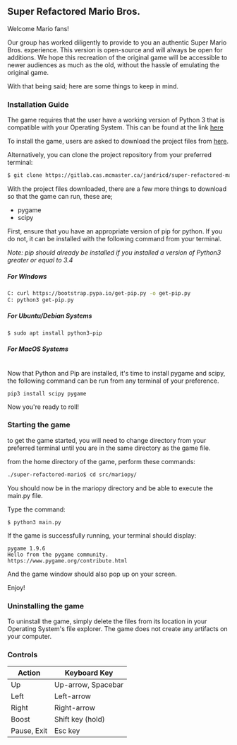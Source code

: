 ## Super Refactored Mario Bros.

Welcome Mario fans!

Our group has worked diligently to provide to you an authentic Super Mario Bros. experience. This version is open-source and will always be open for additions. We hope this recreation of the original game will be accessible to newer audiences as much as the old, without the hassle of emulating the original game.

With that being said; here are some things to keep in mind.

### Installation Guide

The game requires that the user have a working version of Python 3 that is compatible with your Operating System. This can be found at the link [here](https://www.python.org/)



To install the game, users are asked to download the project files from [here](https://gitlab.cas.mcmaster.ca/jandricd/super-refactored-mario-bros). 

Alternatively, you can clone the project repository from your preferred terminal:

```bash
$ git clone https://gitlab.cas.mcmaster.ca/jandricd/super-refactored-mario-bros.git
```



With the project files downloaded, there are a few more things to download so that the game can run, these are;

- pygame
- scipy

First, ensure that you have an appropriate version of pip for python. If you do not, it can be installed with the following command from your terminal.

*Note: pip should already be installed if you installed a version of Python3 greater or equal to 3.4*

##### For Windows

```bash
C: curl https://bootstrap.pypa.io/get-pip.py -o get-pip.py
C: python3 get-pip.py
```

##### For Ubuntu/Debian Systems

```bash
$ sudo apt install python3-pip
```

##### For MacOS Systems

```

```

Now that Python and Pip are installed, it's time to install pygame and scipy, the following command can be run from any terminal of your preference.

```
pip3 install scipy pygame
```

Now you're ready to roll!

### Starting the game

to get the game started, you will need to change directory from your preferred terminal until you are in the same directory as the game file.

from the home directory of the game, perform these commands:

```Bash
./super-refactored-mario$ cd src/mariopy/
```

You should now be in the mariopy directory and be able to execute the main.py file.

Type the command:

```
$ python3 main.py
```

If the game is successfully running, your terminal should display:

```
pygame 1.9.6
Hello from the pygame community. https://www.pygame.org/contribute.html
```

And the game window should also pop up on your screen.

Enjoy!

### Uninstalling the game

To uninstall the game, simply delete the files from its location in your Operating System's file explorer. The game does not create any artifacts on your computer.

### Controls

| Action      | Keyboard Key       |
| ----------- | ------------------ |
| Up          | Up-arrow, Spacebar |
| Left        | Left-arrow         |
| Right       | Right-arrow        |
| Boost       | Shift key (hold)   |
| Pause, Exit | Esc key            |

